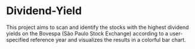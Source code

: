 # Dividend-Yield
This project aims to scan and identify the stocks with the highest dividend yields on the Bovespa (São Paulo Stock Exchange) according to a user-specified reference year and visualizes the results in a colorful bar chart.
